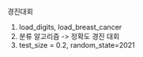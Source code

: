 경진대회

1. load_digits, load_breast_cancer
2. 분류 알고리즘 -> 정확도 경진 대회
3. test_size = 0.2, random_state=2021
